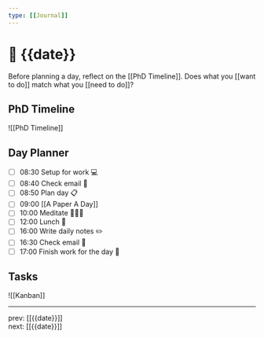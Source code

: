 ```yaml
---
type: [[Journal]]
---
```


# 📆 {{date}}

Before planning a day, reflect on the [[PhD Timeline]]. Does what you [[want to do]] match what you [[need to do]]?

## PhD Timeline

![[PhD Timeline]]

## Day Planner
- [ ] 08:30 Setup for work 💻
- [ ] 08:40 Check email 📧
- [ ] 08:50 Plan day 📋
- [ ] 09:00 [[A Paper A Day]]
- [ ] 10:00 Meditate 🧘🏻‍♀️
- [ ] 12:00 Lunch 🍙
- [ ] 16:00 Write daily notes ✏️
- [ ] 16:30 Check email 📧
- [ ] 17:00 Finish work for the day 🎉

## Tasks

![[Kanban]]

---

prev: [[{{date}}]]  
next: [[{{date}}]]  